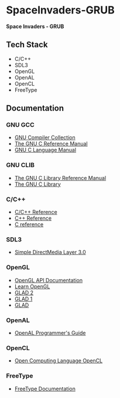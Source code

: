 # SpaceInvaders-GRUB
 __Space Invaders - GRUB__

## Tech Stack
 - C/C++
 - SDL3
 - OpenGL
 - OpenAL
 - OpenCL
 - FreeType

## Documentation
### GNU GCC
 - [GNU Compiler Collection](https://gcc.gnu.org/onlinedocs/)
 - [The GNU C Reference Manual](https://www.gnu.org/software/gnu-c-manual/gnu-c-manual.html)
 - [GNU C Language Manual](https://www.gnu.org/software/c-intro-and-ref/manual/html_node/index.html)

### GNU CLIB
 - [The GNU C Library Reference Manual](https://sourceware.org/glibc/manual/latest/html_node/index.html)
 - [The GNU C Library](https://www.gnu.org/software/libc/)

### C/C++
 - [C/C++ Reference](https://en.cppreference.com/w/)
 - [C++ Reference](https://en.cppreference.com/w/cpp.html)
 - [C reference](https://en.cppreference.com/w/c.html)

### SDL3
 - [Simple DirectMedia Layer 3.0](https://wiki.libsdl.org/SDL3/FrontPage)

### OpenGL
 - [OpenGL API Documentation](https://docs.gl/)
 - [Learn OpenGL](https://learnopengl.com/Getting-started/OpenGL)
 - [GLAD 2](https://gen.glad.sh/)
 - [GLAD 1](https://glad.dav1d.de/)
 - [GLAD](https://github.com/Dav1dde/glad)

### OpenAL
 - [OpenAL Programmer's Guide](https://github.com/kcat/openal-soft/wiki/Programmer's-Guide)

### OpenCL
 - [Open Computing Language OpenCL](https://developer.nvidia.com/opencl)

### FreeType
 - [FreeType Documentation](https://freetype.org/freetype2/docs/documentation.html)
